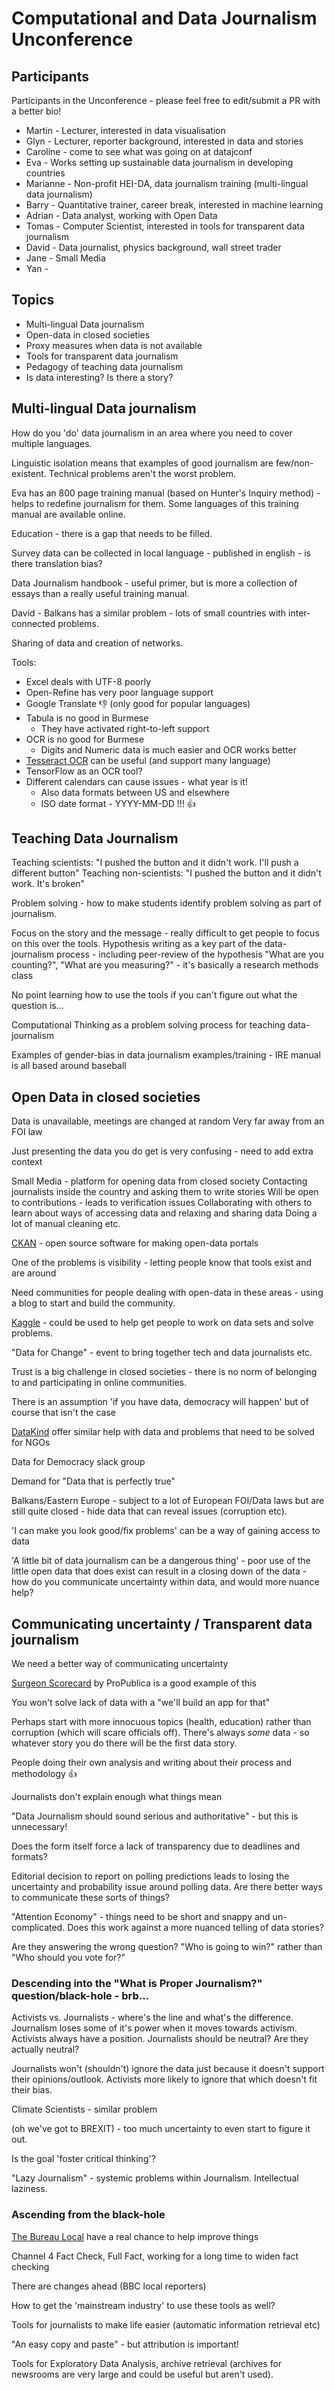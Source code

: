 # Computational and Data Journalism Unconference

## Participants

Participants in the Unconference - please feel free to edit/submit a PR with a better bio!

* Martin - Lecturer, interested in data visualisation
* Glyn - Lecturer, reporter background, interested in data and stories
* Caroline - come to see what was going on at datajconf
* Eva - Works setting up sustainable data journalism in developing countries
* Marianne - Non-profit HEI-DA, data journalism training (multi-lingual data journalism)
* Barry - Quantitative trainer, career break, interested in machine learning
* Adrian - Data analyst, working with Open Data
* Tomas - Computer Scientist, interested in tools for transparent data journalism
* David - Data journalist, physics background, wall street trader
* Jane - Small Media
* Yan -


## Topics

* Multi-lingual Data journalism
* Open-data in closed societies
* Proxy measures when data is not available
* Tools for transparent data journalism
* Pedagogy of teaching data journalism
* Is data interesting? Is there a story?


## Multi-lingual Data journalism

How do you 'do' data journalism in an area where you need to cover multiple languages.

Linguistic isolation means that examples of good journalism are few/non-existent. Technical problems aren't the worst problem.

Eva has an 800 page training manual (based on Hunter's Inquiry method) - helps to redefine journalism for them.
Some languages of this training manual are available online.

Education - there is a gap that needs to be filled.

Survey data can be collected in local language - published in english - is there translation bias?

Data Journalism handbook - useful primer, but is more a collection of essays than a really useful training manual.

David - Balkans has a similar problem - lots of small countries with inter-connected problems.

Sharing of data and creation of networks.

Tools:

* Excel deals with UTF-8 poorly
* Open-Refine has very poor language support
* Google Translate 👎 (only good for popular languages)
* Tabula is no good in Burmese
    * They have activated right-to-left support
* OCR is no good for Burmese
    * Digits and Numeric data is much easier and OCR works better
* [Tesseract OCR](https://github.com/tesseract-ocr/) can be useful (and support many language)
* TensorFlow as an OCR tool?
* Different calendars can cause issues - what year is it!
    * Also data formats between US and elsewhere
    * ISO date format - YYYY-MM-DD !!! 👍



## Teaching Data Journalism

Teaching scientists: "I pushed the button and it didn't work. I'll push a different button"
Teaching non-scientists: "I pushed the button and it didn't work. It's broken"

Problem solving - how to make students identify problem solving as part of journalism.

Focus on the story and the message - really difficult to get people to focus on this over the tools.
Hypothesis writing as a key part of the data-journalism process - including peer-review of the hypothesis
"What are you counting?", "What are you measuring?" - it's basically a research methods class

No point learning how to use the tools if you can't figure out what the question is...

Computational Thinking as a problem solving process for teaching data-journalism

Examples of gender-bias in data journalism examples/training - IRE manual is all based around baseball



## Open Data in closed societies

Data is unavailable, meetings are changed at random
Very far away from an FOI law

Just presenting the data you do get is very confusing - need to add extra context

Small Media - platform for opening data from closed society
Contacting journalists inside the country and asking them to write stories
Will be open to contributions - leads to verification issues
Collaborating with others to learn about ways of accessing data and relaxing and sharing data
Doing a lot of manual cleaning etc.

[CKAN](https://ckan.org/) - open source software for making open-data portals

One of the problems is visibility - letting people know that tools exist and are around

Need communities for people dealing with open-data in these areas - using a blog to start and build the community.

[Kaggle](https://www.kaggle.com/) - could be used to help get people to work on data sets and solve problems.

"Data for Change" - event to bring together tech and data journalists etc.

Trust is a big challenge in closed societies - there is no norm of belonging to and participating in online communities.

There is an assumption 'if you have data, democracy will happen' but of course that isn't the case

[DataKind](http://www.datakind.org/) offer similar help with data and problems that need to be solved for NGOs

Data for Democracy slack group

Demand for "Data that is perfectly true"

Balkans/Eastern Europe - subject to a lot of European FOI/Data laws but are still quite closed - hide data that can reveal issues (corruption etc).

'I can make you look good/fix problems' can be a way of gaining access to data

'A little bit of data journalism can be a dangerous thing' - poor use of the little open data that does exist can result in a closing down of the data - how do you communicate uncertainty within data, and would more nuance help?


## Communicating uncertainty / Transparent data journalism


We need a better way of communicating uncertainty

[Surgeon Scorecard](https://projects.propublica.org/surgeons/) by ProPublica is a good example of this

You won't solve lack of data with a "we'll build an app for that"

Perhaps start with more innocuous topics (health, education) rather than corruption (which will scare officials off). There's always *some* data - so whatever story you do there will be the first data story.

People doing their own analysis and writing about their process and methodology 👍

Journalists don't explain enough what things mean

"Data Journalism should sound serious and authoritative" - but this is unnecessary!

Does the form itself force a lack of transparency due to deadlines and formats?

Editorial decision to report on polling predictions leads to losing the uncertainty and probability issue around polling data. Are there better ways to communicate these sorts of things?

"Attention Economy" - things need to be short and snappy and un-complicated. Does this work against a more nuanced telling of data stories?

Are they answering the wrong question? "Who is going to win?" rather than "Who should you vote for?"


### Descending into the "What is Proper Journalism?" question/black-hole - brb...

Activists vs. Journalists - where's the line and what's the difference. Journalism loses some of it's power when it moves towards activism. Activists always have a position. Journalists should be neutral? Are they actually neutral?

Journalists won't (shouldn't) ignore the data just because it doesn't support their opinions/outlook. Activists more likely to ignore that which doesn't fit their bias.

Climate Scientists - similar problem

(oh we've got to BREXIT) - too much uncertainty to even start to figure it out.

Is the goal 'foster critical thinking'?

"Lazy Journalism" - systemic problems within Journalism. Intellectual laziness.


### Ascending from the black-hole

[The Bureau Local](https://www.thebureauinvestigates.com/projects/the-bureau-local) have a real chance to help improve things

Channel 4 Fact Check, Full Fact, working for a long time to widen fact checking

There are changes ahead (BBC local reporters)

How to get the 'mainstream industry' to use these tools as well?

Tools for journalists to make life easier (automatic information retrieval etc)

"An easy copy and paste" - but attribution is important!

Tools for Exploratory Data Analysis, archive retrieval (archives for newsrooms are very large and could be useful but aren't used).
